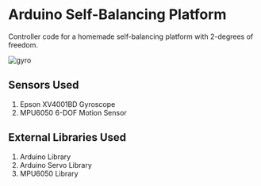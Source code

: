 # Arduino Self-Balancing Platform
Controller code for a homemade self-balancing platform with 2-degrees of freedom.

![gyro](http://charlieyin.com/images/index/gyro.jpg)

## Sensors Used
1. Epson XV4001BD Gyroscope
2. MPU6050 6-DOF Motion Sensor

## External Libraries Used
1. Arduino Library
2. Arduino Servo Library
3. MPU6050 Library
